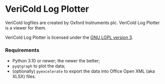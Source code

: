 # VeriCold Log Plotter

VeriCold logfiles are created by Oxford Instruments plc. VeriCold Log Plotter is a viewer for them.

VeriCold Log Plotter is licensed under the [GNU LGPL version 3](https://www.gnu.org/copyleft/lesser.html).

### Requirements

- Python 3.10 or newer; the newer the better;
- `pyqtgraph` to plot the data;
- (optionally) `pyexcelerate` to export the data into Office Open XML (aka XLSX) files.
